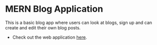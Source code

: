 # MERN Blog Application

This is a basic blog app where users can look at blogs, sign up and can create and edit their own blog posts.

- Check out the web application [here](https://mernblogapp-by-krish.netlify.app).

